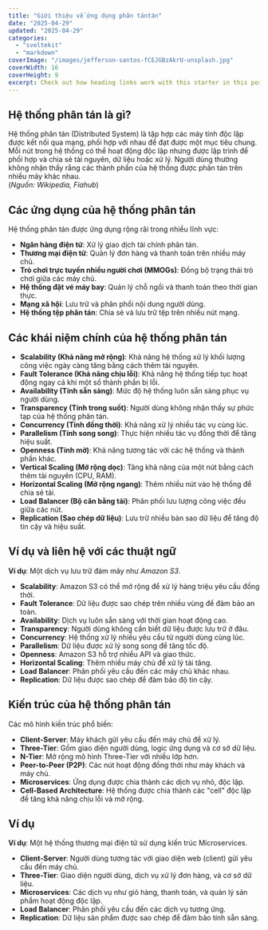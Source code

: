 ```yaml
---
title: "Giới thiệu về ứng dụng phân tántán"
date: "2025-04-29"
updated: "2025-04-29"
categories:
  - "sveltekit"
  - "markdown"
coverImage: "/images/jefferson-santos-fCEJGBzAkrU-unsplash.jpg"
coverWidth: 16
coverHeight: 9
excerpt: Check out how heading links work with this starter in this post.
---
```


## Hệ thống phân tán là gì?

Hệ thống phân tán (Distributed System) là tập hợp các máy tính độc lập được kết nối qua mạng, phối hợp với nhau để đạt được một mục tiêu chung. Mỗi nút trong hệ thống có thể hoạt động độc lập nhưng được lập trình để phối hợp và chia sẻ tài nguyên, dữ liệu hoặc xử lý. Người dùng thường không nhận thấy rằng các thành phần của hệ thống được phân tán trên nhiều máy khác nhau.  
(*Nguồn: Wikipedia, Fiahub*)

## Các ứng dụng của hệ thống phân tán

Hệ thống phân tán được ứng dụng rộng rãi trong nhiều lĩnh vực:

- **Ngân hàng điện tử**: Xử lý giao dịch tài chính phân tán.
- **Thương mại điện tử**: Quản lý đơn hàng và thanh toán trên nhiều máy chủ.
- **Trò chơi trực tuyến nhiều người chơi (MMOGs)**: Đồng bộ trạng thái trò chơi giữa các máy chủ.
- **Hệ thống đặt vé máy bay**: Quản lý chỗ ngồi và thanh toán theo thời gian thực.
- **Mạng xã hội**: Lưu trữ và phân phối nội dung người dùng.
- **Hệ thống tệp phân tán**: Chia sẻ và lưu trữ tệp trên nhiều nút mạng.

## Các khái niệm chính của hệ thống phân tán

- **Scalability (Khả năng mở rộng)**: Khả năng hệ thống xử lý khối lượng công việc ngày càng tăng bằng cách thêm tài nguyên.
- **Fault Tolerance (Khả năng chịu lỗi)**: Khả năng hệ thống tiếp tục hoạt động ngay cả khi một số thành phần bị lỗi.
- **Availability (Tính sẵn sàng)**: Mức độ hệ thống luôn sẵn sàng phục vụ người dùng.
- **Transparency (Tính trong suốt)**: Người dùng không nhận thấy sự phức tạp của hệ thống phân tán.
- **Concurrency (Tính đồng thời)**: Khả năng xử lý nhiều tác vụ cùng lúc.
- **Parallelism (Tính song song)**: Thực hiện nhiều tác vụ đồng thời để tăng hiệu suất.
- **Openness (Tính mở)**: Khả năng tương tác với các hệ thống và thành phần khác.
- **Vertical Scaling (Mở rộng dọc)**: Tăng khả năng của một nút bằng cách thêm tài nguyên (CPU, RAM).
- **Horizontal Scaling (Mở rộng ngang)**: Thêm nhiều nút vào hệ thống để chia sẻ tải.
- **Load Balancer (Bộ cân bằng tải)**: Phân phối lưu lượng công việc đều giữa các nút.
- **Replication (Sao chép dữ liệu)**: Lưu trữ nhiều bản sao dữ liệu để tăng độ tin cậy và hiệu suất.

## Ví dụ và liên hệ với các thuật ngữ

**Ví dụ**: Một dịch vụ lưu trữ đám mây như *Amazon S3*.

- **Scalability**: Amazon S3 có thể mở rộng để xử lý hàng triệu yêu cầu đồng thời.
- **Fault Tolerance**: Dữ liệu được sao chép trên nhiều vùng để đảm bảo an toàn.
- **Availability**: Dịch vụ luôn sẵn sàng với thời gian hoạt động cao.
- **Transparency**: Người dùng không cần biết dữ liệu được lưu trữ ở đâu.
- **Concurrency**: Hệ thống xử lý nhiều yêu cầu từ người dùng cùng lúc.
- **Parallelism**: Dữ liệu được xử lý song song để tăng tốc độ.
- **Openness**: Amazon S3 hỗ trợ nhiều API và giao thức.
- **Horizontal Scaling**: Thêm nhiều máy chủ để xử lý tải tăng.
- **Load Balancer**: Phân phối yêu cầu đến các máy chủ khác nhau.
- **Replication**: Dữ liệu được sao chép để đảm bảo độ tin cậy.

## Kiến trúc của hệ thống phân tán

Các mô hình kiến trúc phổ biến:

- **Client-Server**: Máy khách gửi yêu cầu đến máy chủ để xử lý.
- **Three-Tier**: Gồm giao diện người dùng, logic ứng dụng và cơ sở dữ liệu.
- **N-Tier**: Mở rộng mô hình Three-Tier với nhiều lớp hơn.
- **Peer-to-Peer (P2P)**: Các nút hoạt động đồng thời như máy khách và máy chủ.
- **Microservices**: Ứng dụng được chia thành các dịch vụ nhỏ, độc lập.
- **Cell-Based Architecture**: Hệ thống được chia thành các "cell" độc lập để tăng khả năng chịu lỗi và mở rộng.

## Ví dụ

**Ví dụ**: Một hệ thống thương mại điện tử sử dụng kiến trúc Microservices.

- **Client-Server**: Người dùng tương tác với giao diện web (client) gửi yêu cầu đến máy chủ.
- **Three-Tier**: Giao diện người dùng, dịch vụ xử lý đơn hàng, và cơ sở dữ liệu.
- **Microservices**: Các dịch vụ như giỏ hàng, thanh toán, và quản lý sản phẩm hoạt động độc lập.
- **Load Balancer**: Phân phối yêu cầu đến các dịch vụ tương ứng.
- **Replication**: Dữ liệu sản phẩm được sao chép để đảm bảo tính sẵn sàng.
